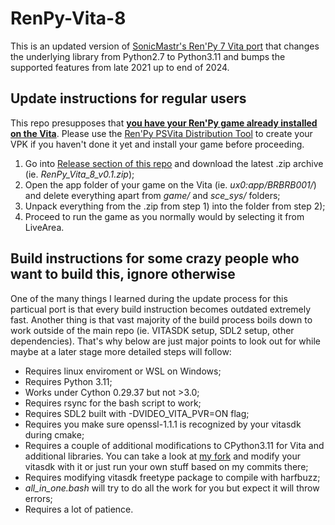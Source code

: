# RenPy-Vita-8
This is an updated version of [SonicMastr's Ren'Py 7 Vita port](https://github.com/SonicMastr/renpy-vita/tree/main) that changes the underlying library from Python2.7 to Python3.11 and bumps the supported features from late 2021 up to end of 2024.

## Update instructions for regular users
This repo presupposes that <ins>**you have your Ren'Py game already installed on the Vita**</ins>. Please use the [Ren'Py PSVita Distribution Tool](https://github.com/SonicMastr/renpy-vita/releases/tag/v1.0) to create your VPK if you haven't done it yet and install your game before proceeding.

1) Go into [Release section of this repo](https://github.com/Grimiku/RenPy-Vita-8/releases/) and download the latest .zip archive (ie. _RenPy_Vita_8_v0.1.zip_);
2) Open the app folder of your game on the Vita (ie. _ux0:app/BRBRB001/_) and delete everything apart from _game/_ and _sce_sys/_ folders;
3) Unpack everything from the .zip from step 1) into the folder from step 2);
4) Proceed to run the game as you normally would by selecting it from LiveArea.

## Build instructions for some crazy people who want to build this, ignore otherwise
One of the many things I learned during the update process for this particual port is that every build instruction becomes outdated extremely fast. Another thing is that vast majority of the build process boils down to work outside of the main repo (ie. VITASDK setup, SDL2 setup, other dependencies). That's why below are just major points to look out for while maybe at a later stage more detailed steps will follow:

* Requires linux enviroment or WSL on Windows;
* Requires Python 3.11;
* Works under Cython 0.29.37 but not >3.0;
* Requires rsync for the bash script to work;
* Requires SDL2 built with -DVIDEO_VITA_PVR=ON flag;
* Requires you make sure openssl-1.1.1 is recognized by your vitasdk during cmake;
* Requires a couple of additional modifications to CPython3.11 for Vita and additional libraries. You can take a look at [my fork](https://github.com/Grimiku/cpython-vita) and modify your vitasdk with it or just run your own stuff based on my commits there;
* Requires modifying vitasdk freetype package to compile with harfbuzz;
* _all_in_one.bash_ will try to do all the work for you but expect it will throw errors;
* Requires a lot of patience.
